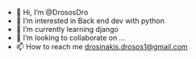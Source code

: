 - 👋 Hi, I’m @DrososDro
- 👀 I’m interested in Back end dev with python
- 🌱 I’m currently learning django
- 💞️ I’m looking to collaborate on ...
- 📫 How to reach me drosinakis.drosos1@gmail.com

<!---
DrososDro/DrososDro is a ✨ special ✨ repository because its `README.md` (this file) appears on your GitHub profile.
You can click the Preview link to take a look at your changes.
--->
